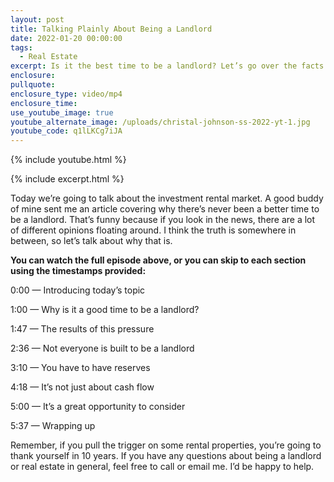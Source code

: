 ```yaml
---
layout: post
title: Talking Plainly About Being a Landlord
date: 2022-01-20 00:00:00
tags:
  - Real Estate
excerpt: Is it the best time to be a landlord? Let’s go over the facts.
enclosure:
pullquote:
enclosure_type: video/mp4
enclosure_time:
use_youtube_image: true
youtube_alternate_image: /uploads/christal-johnson-ss-2022-yt-1.jpg
youtube_code: q1lLKCg7iJA
---
```

{% include youtube.html %}

{% include excerpt.html %}

Today we’re going to talk about the investment rental market. A good buddy of mine sent me an article covering why there’s never been a better time to be a landlord. That’s funny because if you look in the news, there are a lot of different opinions floating around. I think the truth is somewhere in between, so let’s talk about why that is.

**You can watch the full episode above, or you can skip to each section using the timestamps provided:&nbsp;**

0:00 — Introducing today’s topic

1:00 — Why is it a good time to be a landlord?

1:47 — The results of this pressure

2:36 — Not everyone is built to be a landlord

3:10 — You have to have reserves

4:18 — It’s not just about cash flow

5:00 — It’s a great opportunity to consider

5:37 — Wrapping up

Remember, if you pull the trigger on some rental properties, you’re going to thank yourself in 10 years. If you have any questions about being a landlord or real estate in general, feel free to call or email me. I’d be happy to help.
